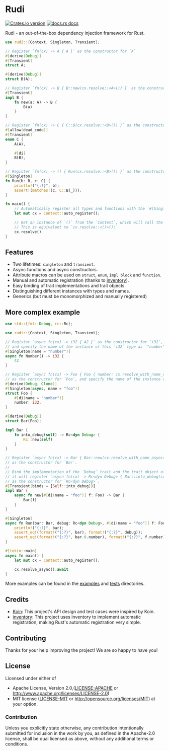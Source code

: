 # Rudi

[![Crates.io version](https://img.shields.io/crates/v/rudi.svg?style=flat-square)](https://crates.io/crates/rudi)
[![docs.rs docs](https://img.shields.io/badge/docs-latest-blue.svg?style=flat-square)](https://docs.rs/rudi)

Rudi - an out-of-the-box dependency injection framework for Rust.

```rust
use rudi::{Context, Singleton, Transient};

// Register `fn(cx) -> A { A }` as the constructor for `A`
#[derive(Debug)]
#[Transient]
struct A;

#[derive(Debug)]
struct B(A);

// Register `fn(cx) -> B { B::new(cx.resolve::<A>()) }` as the constructor for `B`
#[Transient]
impl B {
    fn new(a: A) -> B {
        B(a)
    }
}

// Register `fn(cx) -> C { C::B(cx.resolve::<B>()) }` as the constructor for `C`
#[allow(dead_code)]
#[Transient]
enum C {
    A(A),

    #[di]
    B(B),
}

// Register `fn(cx) -> () { Run(cx.resolve::<B>()) }` as the constructor for `()`
#[Singleton]
fn Run(b: B, c: C) {
    println!("{:?}", b);
    assert!(matches!(c, C::B(_)));
}

fn main() {
    // Automatically register all types and functions with the `#[Singleton]` or `#[Transient]` attribute.
    let mut cx = Context::auto_register();

    // Get an instance of `()` from the `Context`, which will call the `Run` function.
    // This is equivalent to `cx.resolve::<()>();`
    cx.resolve()
}
```

## Features

- Two lifetimes: `singleton` and `transient`.
- Async functions and async constructors.
- Attribute macros can be used on `struct`, `enum`, `impl block` and `function`.
- Manual and automatic registration (thanks to [inventory](https://github.com/dtolnay/inventory)).
- Easy binding of trait implementations and trait objects.
- Distinguishing different instances with types and names.
- Generics (but must be monomorphized and manually registered)

## More complex example

```rust
use std::{fmt::Debug, rc::Rc};

use rudi::{Context, Singleton, Transient};

// Register `async fn(cx) -> i32 { 42 }` as the constructor for `i32`,
// and specify the name of the instance of this `i32` type as `"number"`.
#[Singleton(name = "number")]
async fn Number() -> i32 {
    42
}

// Register `async fn(cx) -> Foo { Foo { number: cx.resolve_with_name_async("number").await } }`
// as the constructor for `Foo`, and specify the name of the instance of this `Foo` type as `"foo"`.
#[derive(Debug, Clone)]
#[Singleton(async, name = "foo")]
struct Foo {
    #[di(name = "number")]
    number: i32,
}

#[derive(Debug)]
struct Bar(Foo);

impl Bar {
    fn into_debug(self) -> Rc<dyn Debug> {
        Rc::new(self)
    }
}

// Register `async fn(cx) -> Bar { Bar::new(cx.resolve_with_name_async("foo").await).await }`
// as the constructor for `Bar`.
//
// Bind the implementation of the `Debug` trait and the trait object of the `Debug` trait,
// it will register `asycn fn(cx) -> Rc<dyn Debug> { Bar::into_debug(cx.resolve_async().await) }`
// as the constructor for `Rc<dyn Debug>`.
#[Transient(binds = [Self::into_debug])]
impl Bar {
    async fn new(#[di(name = "foo")] f: Foo) -> Bar {
        Bar(f)
    }
}

#[Singleton]
async fn Run(bar: Bar, debug: Rc<dyn Debug>, #[di(name = "foo")] f: Foo) {
    println!("{:?}", bar);
    assert_eq!(format!("{:?}", bar), format!("{:?}", debug));
    assert_eq!(format!("{:?}", bar.0.number), format!("{:?}", f.number));
}

#[tokio::main]
async fn main() {
    let mut cx = Context::auto_register();

    cx.resolve_async().await
}
```

More examples can be found in the [examples](./examples/) and [tests](./rudi/tests/) directories.

## Credits

- [Koin](https://github.com/InsertKoinIO/koin): This project's API design and test cases were inspired by Koin.
- [inventory](https://github.com/dtolnay/inventory): This project uses inventory to implement automatic registration, making Rust's automatic registration very simple.

## Contributing

Thanks for your help improving the project! We are so happy to have you!

## License

Licensed under either of

- Apache License, Version 2.0,([LICENSE-APACHE](./LICENSE-APACHE) or <http://www.apache.org/licenses/LICENSE-2.0>)
- MIT license ([LICENSE-MIT](./LICENSE-MIT) or <http://opensource.org/licenses/MIT>)
  at your option.

### Contribution

Unless you explicitly state otherwise, any contribution intentionally submitted for inclusion in the work by you, as defined in the Apache-2.0 license, shall be dual licensed as above, without any additional terms or conditions.
